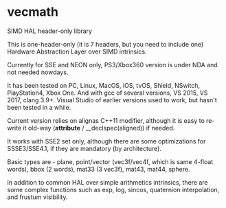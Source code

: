 # vecmath
SIMD HAL header-only library

This is one-header-only (it is 7 headers, but you need to include one) Hardware Abstraction Layer over SIMD intrinsics.

Currently for SSE and NEON only, PS3/Xbox360 version is under NDA and not needed nowdays.

It has been tested on PC, Linux, MacOS, iOS, tvOS, Shield, NSwitch, PlayStation4, Xbox One.
And with gcc of several versions, VS 2015, VS 2017, clang 3.9+. Visual Studio of earlier versions used to work, but hasn't been tested in a while.

Current version relies on alignas C++11 modifier, although it is easy to re-write it old-way (__attribute__ / __declspec(aligned)) if needed.

It works with SSE2 set only, although there are some optimizations for SSSE3/SSE4.1, if they are mandatory (by architecture).

Basic types are - plane, point/vector (vec3f/vec4f, which is same 4-float words), bbox (2 words), mat33 (3 vec3f), mat43, mat44, sphere.

In addition to common HAL over simple arithmetics intrinsics, there are some complex functions such as exp, log, sincos, quaternion interpolation, and frustum visibility.
